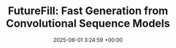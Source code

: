 ---
layout: post
title:  "FutureFill: Fast Generation from Convolutional Sequence Models"
date:   2025-06-01 3:24:59 +00:00
image: /images/futurefill.png
categories: investigations
authors: "Naman Agarwal, Xinyi Chen, Evan Dogariu, <b>Devan Shah</b>, Hubert Strauss, Vladimir Feinberg, Daniel Suo, Peter Bartlett, Elad Hazan" 
venue: Preprint (ArXiv pending update)
paper: https://arxiv.org/pdf/2410.03766
code: https://github.com/dshah02/FF_FlashSTU
slides: /pdfs/stu_to_futurefill.pdf 
# excerpt: We address the challenge of efficient auto-regressive generation in sequence prediction models by introducing FutureFill—a general-purpose fast generation method for any sequence prediction algorithm based on convolutional operators. FutureFill reduces generation time from quadratic to quasilinear in the context length. 
---